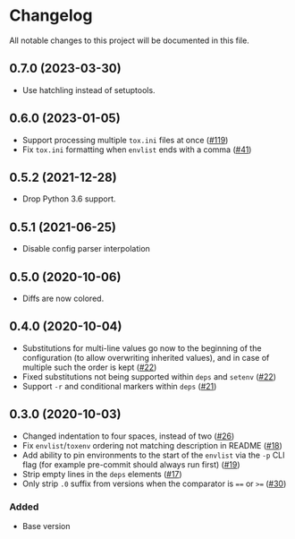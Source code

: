 # Changelog

All notable changes to this project will be documented in this file.

## 0.7.0 (2023-03-30)

- Use hatchling instead of setuptools.

## 0.6.0 (2023-01-05)

- Support processing multiple `tox.ini` files at once ([#119](https://github.com/tox-dev/tox-ini-fmt/pull/119))
- Fix `tox.ini` formatting when `envlist` ends with a comma ([#41](https://github.com/tox-dev/tox-ini-fmt/issues/41))

## 0.5.2 (2021-12-28)

- Drop Python 3.6 support.

## 0.5.1 (2021-06-25)

- Disable config parser interpolation

## 0.5.0 (2020-10-06)

- Diffs are now colored.

## 0.4.0 (2020-10-04)

- Substitutions for multi-line values go now to the beginning of the configuration (to allow overwriting inherited
  values), and in case of multiple such the order is kept ([#22](https://github.com/tox-dev/tox-ini-fmt/issues/22))
- Fixed substitutions not being supported within `deps` and `setenv`
  ([#22](https://github.com/tox-dev/tox-ini-fmt/issues/22))
- Support `-r` and conditional markers within `deps` ([#21](https://github.com/tox-dev/tox-ini-fmt/issues/21))

## 0.3.0 (2020-10-03)

- Changed indentation to four spaces, instead of two ([#26](https://github.com/tox-dev/tox-ini-fmt/issues/26))
- Fix `envlist`/`toxenv` ordering not matching description in README
  ([#18](https://github.com/tox-dev/tox-ini-fmt/issues/18))
- Add ability to pin environments to the start of the `envlist` via the `-p` CLI flag (for example pre-commit should
  always run first) ([#19](https://github.com/tox-dev/tox-ini-fmt/issues/19))
- Strip empty lines in the `deps` elements ([#17](https://github.com/tox-dev/tox-ini-fmt/issues/17))
- Only strip `.0` suffix from versions when the comparator is `==` or `>=`
  ([#30](https://github.com/tox-dev/tox-ini-fmt/issues/30))

### Added

- Base version
